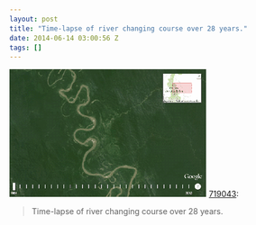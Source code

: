 ```yaml
---
layout: post
title: "Time-lapse of river changing course over 28 years."
date: 2014-06-14 03:00:56 Z
tags: []
---
```

![](/media/2014/06/88725110262.gif)
[719043](http://719043.tumblr.com/post/83206658750):

> Time-lapse of river changing course over 28 years.
